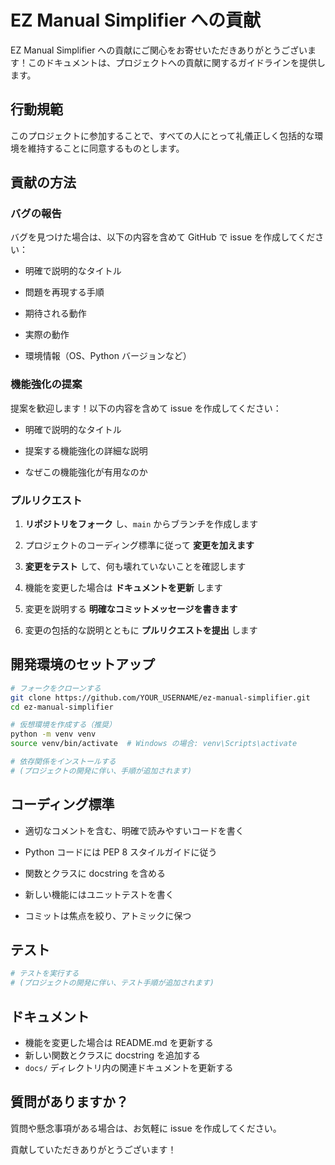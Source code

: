 ﻿# EZ Manual Simplifier への貢献

EZ Manual Simplifier への貢献にご関心をお寄せいただきありがとうございます！このドキュメントは、プロジェクトへの貢献に関するガイドラインを提供します。

## 行動規範

このプロジェクトに参加することで、すべての人にとって礼儀正しく包括的な環境を維持することに同意するものとします。

## 貢献の方法

### バグの報告

バグを見つけた場合は、以下の内容を含めて GitHub で issue を作成してください：

- 明確で説明的なタイトル

- 問題を再現する手順

- 期待される動作

- 実際の動作

- 環境情報（OS、Python バージョンなど）

### 機能強化の提案

提案を歓迎します！以下の内容を含めて issue を作成してください：

- 明確で説明的なタイトル

- 提案する機能強化の詳細な説明

- なぜこの機能強化が有用なのか

### プルリクエスト

1. **リポジトリをフォーク** し、`main` からブランチを作成します

2. プロジェクトのコーディング標準に従って **変更を加えます**

3. **変更をテスト** して、何も壊れていないことを確認します

4. 機能を変更した場合は **ドキュメントを更新** します

5. 変更を説明する **明確なコミットメッセージを書きます**

6. 変更の包括的な説明とともに **プルリクエストを提出** します

## 開発環境のセットアップ

```bash
# フォークをクローンする
git clone https://github.com/YOUR_USERNAME/ez-manual-simplifier.git
cd ez-manual-simplifier

# 仮想環境を作成する（推奨）
python -m venv venv
source venv/bin/activate  # Windows の場合: venv\Scripts\activate

# 依存関係をインストールする
# (プロジェクトの開発に伴い、手順が追加されます)
```

## コーディング標準

- 適切なコメントを含む、明確で読みやすいコードを書く

- Python コードには PEP 8 スタイルガイドに従う

- 関数とクラスに docstring を含める

- 新しい機能にはユニットテストを書く

- コミットは焦点を絞り、アトミックに保つ

## テスト

```bash
# テストを実行する
# (プロジェクトの開発に伴い、テスト手順が追加されます)
```

## ドキュメント

- 機能を変更した場合は README.md を更新する
- 新しい関数とクラスに docstring を追加する
- `docs/` ディレクトリ内の関連ドキュメントを更新する

## 質問がありますか？

質問や懸念事項がある場合は、お気軽に issue を作成してください。

貢献していただきありがとうございます！

